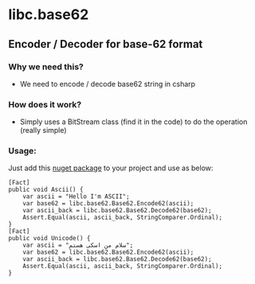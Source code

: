 # libc.base62
## Encoder / Decoder for base-62 format

### Why we need this?
- We need to encode / decode base62 string in csharp

### How does it work?
- Simply uses a BitStream class (find it in the code) to do the operation (really simple)

### Usage:
Just add this [nuget package](https://www.nuget.org/packages/libc.base62/) to your project and use as below:
```
[Fact]
public void Ascii() {
    var ascii = "Hello I'm ASCII";
    var base62 = libc.base62.Base62.Encode62(ascii);
    var ascii_back = libc.base62.Base62.Decode62(base62);
    Assert.Equal(ascii, ascii_back, StringComparer.Ordinal);
}
[Fact]
public void Unicode() {
    var ascii = "سلام من اسکی هستم";
    var base62 = libc.base62.Base62.Encode62(ascii);
    var ascii_back = libc.base62.Base62.Decode62(base62);
    Assert.Equal(ascii, ascii_back, StringComparer.Ordinal);
}
```
